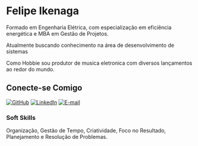 # Felipe Ikenaga

Formado em Engenharia Elétrica, com especialização em eficiência energética e MBA em Gestão de Projetos.

Atualmente buscando conhecimento na área de desenvolvimento de sistemas

Como Hobbie sou produtor de musica eletronica com diversos lançamentos ao redor do mundo.





## Conecte-se Comigo

[![GitHub](https://img.shields.io/badge/GitHub-100000?style=for-the-badge&logo=github&logoColor=white)](https://github.com/FIkenaga)
[![LinkedIn](https://img.shields.io/badge/LinkedIn-0077B5?style=for-the-badge&logo=linkedin&logoColor=white)](https://www.linkedin.com/in/felipeikenaga/)
[![E-mail](https://img.shields.io/badge/-Email-000?style=for-the-badge&logo=microsoft-outlook&logoColor=007BFF)](mailto:hideki.ikenaga@hotmail.com)





### Soft Skills
Organização, Gestão de Tempo, Criatividade, Foco no Resultado, Planejamento e Resolução de Problemas.


